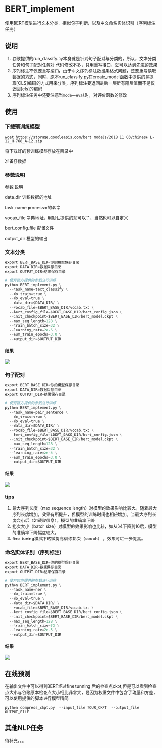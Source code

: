 # BERT_implement
使用BERT模型进行文本分类，相似句子判断，以及中文命名实体识别（序列标注任务）

## 说明

1. 谷歌提供的run_classify.py本身就是针对句子配对与分类的，所以，文本分类任务和句子配对任务对 代码修改不多，只用重写接口，就可以达到先进的效果
1. 序列标注不仅要重写接口，由于中文序列标注数据集格式问题，还要重写读取数据的方式，同时，原本run_classify.py在create_model函数中提供的是提取[CLS]编码的方式用来分类，序列标注要返回最后一层所有隐层值而不是仅返回[cls]的编码
1. 序列标注任务中还要注意当`mode==eval`时，对评价函数的修改

## 使用
### 下载预训练模型

```
wget https://storage.googleapis.com/bert_models/2018_11_03/chinese_L-12_H-768_A-12.zip  
```

将下载好的预训练模型存放在目录中

准备好数据

### 参数说明

参数                      说明

data_dir        训练数据的地址

task_name        processor的名字

vocab_file        字典地址，用默认提供的就可以了，当然也可以自定义

bert_config_file        配置文件

output_dir        模型的输出

### 文本分类

```python
export BERT_BASE_DIR=你的模型保存目录
export DATA_DIR=数据保存目录
export OUTPUT_DIR=结果保存目录

# 使用官方提供的参数进行训练
python BERT_implement.py \
  --task_name=text_classify \
  --do_train=true \
  --do_eval=true \
  --data_dir=$DATA_DIR/ \
  --vocab_file=$BERT_BASE_DIR/vocab.txt \
  --bert_config_file=$BERT_BASE_DIR/bert_config.json \
  --init_checkpoint=$BERT_BASE_DIR/bert_model.ckpt \
  --max_seq_length=128 \
  --train_batch_size=32 \
  --learning_rate=2e-5 \
  --num_train_epochs=3.0 \
  --output_dir=$OUTPUT_DIR
```
#### 结果
![](https://github.com/fennuDetudou/BERT_implement/blob/master/result/屏幕快照%202019-01-14%20上午7.47.40.png?raw=true)

### 句子配对

```python
export BERT_BASE_DIR=你的模型保存目录
export DATA_DIR=数据保存目录
export OUTPUT_DIR=结果保存目录

# 使用官方提供的参数进行训练
python BERT_implement.py \
  --task_name=pair_sentence \
  --do_train=true \
  --do_eval=true \
  --data_dir=$DATA_DIR/ \
  --vocab_file=$BERT_BASE_DIR/vocab.txt \
  --bert_config_file=$BERT_BASE_DIR/bert_config.json \
  --init_checkpoint=$BERT_BASE_DIR/bert_model.ckpt \
  --max_seq_length=128 \
  --train_batch_size=32 \
  --learning_rate=2e-5 \
  --num_train_epochs=3.0 \
  --output_dir=$OUTPUT_DIR
```
#### 结果
![](https://github.com/fennuDetudou/BERT_implement/blob/master/result/屏幕快照%202019-01-15%20上午8.28.56.png?raw=true)
### tips:

1. 最大序列长度（max sequence length）对模型的效果影响比较大。随着最大序列长度增加，效果有所提升，但模型的训练时间也相应增加。当最大序列长度变小后（如截取信息），模型的准确率下降
1.  批次大小（batch size）对模型的效果影响也比较，如从64下降到16后，模型的准确率下降幅度较大。
1. fine-tuning模式下略微提高训练轮次（epoch） ，效果可进一步提高。

### 命名实体识别（序列标注）

```python
export BERT_BASE_DIR=你的模型保存目录
export DATA_DIR=数据保存目录
export OUTPUT_DIR=结果保存目录

# 使用官方提供的参数进行训练
python BERT_implement.py \
  --task_name=ner \
  --do_train=true \
  --do_eval=true \
  --data_dir=$DATA_DIR/ \
  --vocab_file=$BERT_BASE_DIR/vocab.txt \
  --bert_config_file=$BERT_BASE_DIR/bert_config.json \
  --init_checkpoint=$BERT_BASE_DIR/bert_model.ckpt \
  --max_seq_length=128 \
  --train_batch_size=32 \
  --learning_rate=2e-5 \
  --output_dir=$OUTPUT_DIR
```
#### 结果
![](https://github.com/fennuDetudou/BERT_implement/blob/master/result/屏幕快照%202019-01-15%20上午8.28.56.png?raw=true)

## 在线预测

在输出文件中可以得到BERT经过fine tunning 后的检查点ckpt,但是可以看到检查点大小与谷歌原本检查点大小相比非常大，是因为权重文件中包含了动量和方差，可以使用提供的脚本进行模型精简

```
python compress_ckpt.py  --input_file YOUR_CKPT  --output_file OUTPUT_FILE

```

## 其他NLP任务

待补充。。。
